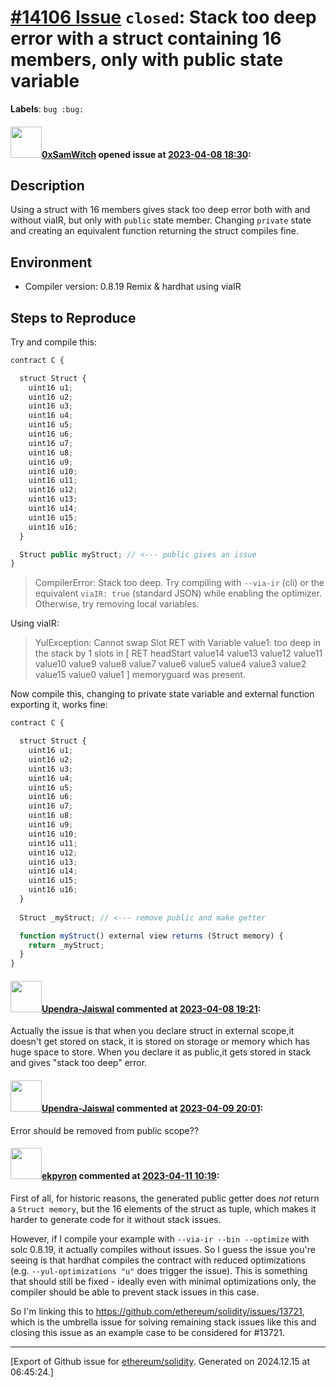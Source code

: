 # [\#14106 Issue](https://github.com/ethereum/solidity/issues/14106) `closed`: Stack too deep error with a struct containing 16 members, only with public state variable
**Labels**: `bug :bug:`


#### <img src="https://avatars.githubusercontent.com/u/84033732?u=2b0f8a6214589dfcb9751888d4ebb2bda02f9221&v=4" width="50">[0xSamWitch](https://github.com/0xSamWitch) opened issue at [2023-04-08 18:30](https://github.com/ethereum/solidity/issues/14106):

## Description

Using a struct with 16 members gives stack too deep error both with and without viaIR, but only with `public` state member. Changing `private` state and creating an equivalent function returning the struct compiles fine.

## Environment

- Compiler version:
0.8.19
Remix & hardhat using viaIR
## Steps to Reproduce

Try and compile this:
```js
contract C {

  struct Struct {
    uint16 u1;
    uint16 u2;
    uint16 u3;
    uint16 u4;
    uint16 u5;
    uint16 u6;
    uint16 u7;
    uint16 u8;
    uint16 u9;
    uint16 u10;
    uint16 u11;
    uint16 u12;
    uint16 u13;
    uint16 u14;
    uint16 u15;
    uint16 u16;
  }  

  Struct public myStruct; // <--- public gives an issue
}
```
> CompilerError: Stack too deep. Try compiling with `--via-ir` (cli) or the equivalent `viaIR: true` (standard JSON) while enabling the optimizer. Otherwise, try removing local variables.

Using viaIR:
> YulException: Cannot swap Slot RET with Variable value1: too deep in the stack by 1 slots in [ RET headStart value14 value13 value12 value11 value10 value9 value8 value7 value6 value5 value4 value3 value2 value15 value0 value1 ]
memoryguard was present.

Now compile this, changing to private state variable and external function exporting it, works fine:
```js
contract C {

  struct Struct {
    uint16 u1;
    uint16 u2;
    uint16 u3;
    uint16 u4;
    uint16 u5;
    uint16 u6;
    uint16 u7;
    uint16 u8;
    uint16 u9;
    uint16 u10;
    uint16 u11;
    uint16 u12;
    uint16 u13;
    uint16 u14;
    uint16 u15;
    uint16 u16;
  }
  
  Struct _myStruct; // <--- remove public and make getter

  function myStruct() external view returns (Struct memory) {
    return _myStruct;
  }
}
```

#### <img src="https://avatars.githubusercontent.com/u/37846481?u=d4beab7b60ff1c6df2512419fdfd40d13d5aaca4&v=4" width="50">[Upendra-Jaiswal](https://github.com/Upendra-Jaiswal) commented at [2023-04-08 19:21](https://github.com/ethereum/solidity/issues/14106#issuecomment-1500960353):

Actually the issue is that when you declare struct in external scope,it doesn't get stored on stack, it is stored on storage or memory which has huge space to store. When you declare it as public,it gets stored in stack and gives "stack too deep" error.

#### <img src="https://avatars.githubusercontent.com/u/37846481?u=d4beab7b60ff1c6df2512419fdfd40d13d5aaca4&v=4" width="50">[Upendra-Jaiswal](https://github.com/Upendra-Jaiswal) commented at [2023-04-09 20:01](https://github.com/ethereum/solidity/issues/14106#issuecomment-1501202940):

Error should be removed from public scope??

#### <img src="https://avatars.githubusercontent.com/u/1347491?v=4" width="50">[ekpyron](https://github.com/ekpyron) commented at [2023-04-11 10:19](https://github.com/ethereum/solidity/issues/14106#issuecomment-1503060644):

First of all, for historic reasons, the generated public getter does *not* return a ``Struct memory``, but the 16 elements of the struct as tuple, which makes it harder to generate code for it without stack issues.

However, if I compile your example with ``--via-ir --bin --optimize`` with solc 0.8.19, it actually compiles without issues. So I guess the issue you're seeing is that hardhat compiles the contract with reduced optimizations (e.g. ``--yul-optimizations "u"`` does trigger the issue). This is something that should still be fixed - ideally even with minimal optimizations only, the compiler should be able to prevent stack issues in this case.

So I'm linking this to https://github.com/ethereum/solidity/issues/13721, which is the umbrella issue for solving remaining stack issues like this and closing this issue as an example case to be considered for #13721.


-------------------------------------------------------------------------------



[Export of Github issue for [ethereum/solidity](https://github.com/ethereum/solidity). Generated on 2024.12.15 at 06:45:24.]
